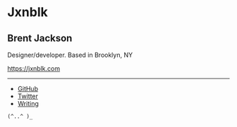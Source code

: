 
# Jxnblk

## Brent Jackson

Designer/developer.
Based in Brooklyn, NY

https://jxnblk.com

---

- [GitHub][]
- [Twitter][]
- [Writing][]

<!--
---

- [Styled System](https://jxnblk.com/styled-system)
- [MDX Deck](https://github.com/jxnblk/mdx-deck)
- [MDX Go](https://github.com/jxnblk/mdx-go)
- [Rebass](https://jxnblk.com/rebass)
- [Rebass Grid](https://rebassjs.org/grid/) (formerly grid-styled)

---

- [Colorable](https://colorable.jxnblk.com)
- [Hello Color](https://jxnblk.com/hello-color)
- [Palx](https://palx.jxnblk.com)
- [Monochrome](https://monochrome.jxnblk.com)
- [Grays](https://jxnblk.com/grays)
- [Shade](https://jxnblk.com/shade)
- [Microicon](https://icon.now.sh)
- [Basscss](http://basscss.com)
- [CSS Stats](https://cssstats.com)

---

- [Skullcat](http://jxnblk.com/skullcat)
- [Microbeats](http://microbeats.cc)
- [MrsJxn](https://mrsjxn.com)
- [Gifolio](http://jxnblk.com/gifolio)

-->

```
(^..^ )_
```

[github]: https://github.com/jxnblk
[twitter]: https://twitter.com/jxnblk
[writing]: http://jxnblk.com/writing


